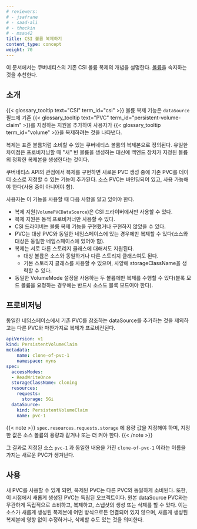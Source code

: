 ```yaml
---
# reviewers:
# - jsafrane
# - saad-ali
# - thockin
# - msau42
title: CSI 볼륨 복제하기
content_type: concept
weight: 70
---
```


<!-- overview -->

이 문서에서는 쿠버네티스의 기존 CSI 볼륨 복제의 개념을 설명한다. 
[볼륨](/ko/docs/concepts/storage/volumes)을 숙지하는 것을 추천한다.

<!-- body -->

## 소개

{{< glossary_tooltip text="CSI" term_id="csi" >}} 볼륨 복제 기능은 
`dataSource` 필드에 기존 {{< glossary_tooltip text="PVC" term_id="persistent-volume-claim" >}}를 지정하는 지원을 추가하여 
사용자가 {{< glossary_tooltip term_id="volume" >}}을 복제하려는 것을 나타낸다.

복제는 표준 볼륨처럼 소비할 수 있는 
쿠버네티스 볼륨의 복제본으로 정의된다. 
유일한 차이점은 프로비저닝할 때 "새" 빈 볼륨을 생성하는 대신에 
백엔드 장치가 지정된 볼륨의 정확한 복제본을 생성한다는 것이다.

쿠버네티스 API의 관점에서 복제를 구현하면 
새로운 PVC 생성 중에 기존 PVC를 데이터 소스로 지정할 수 있는 기능이 추가된다. 
소스 PVC는 바인딩되어 있고, 사용 가능해야 한다(사용 중이 아니어야 함).

사용자는 이 기능을 사용할 때 다음 사항을 알고 있어야 한다.

* 복제 지원(`VolumePVCDataSource`)은 CSI 드라이버에서만 사용할 수 있다.
* 복제 지원은 동적 프로비저너만 사용할 수 있다.
* CSI 드라이버는 볼륨 복제 기능을 구현했거나 구현하지 않았을 수 있다.
* PVC는 대상 PVC와 동일한 네임스페이스에 있는 경우에만 
  복제할 수 있다(소스와 대상은 동일한 네임스페이스에 있어야 함).
* 복제는 서로 다른 스토리지 클래스에 대해서도 지원된다.
  - 대상 볼륨은 소스와 동일하거나 다른 스토리지 클래스여도 된다.
  - 기본 스토리지 클래스를 사용할 수 있으며, 사양에 storageClassName을 생략할 수 있다.
* 동일한 VolumeMode 설정을 사용하는 두 볼륨에만 복제를 수행할 수 
  있다(블록 모드 볼륨을 요청하는 경우에는 반드시 소스도 블록 모드여야 한다).

## 프로비저닝

동일한 네임스페이스에서 기존 PVC를 참조하는 dataSource를 추가하는 것을 제외하고는 
다른 PVC와 마찬가지로 복제가 프로비전된다.

```yaml
apiVersion: v1
kind: PersistentVolumeClaim
metadata:
    name: clone-of-pvc-1
    namespace: myns
spec:
  accessModes:
  - ReadWriteOnce
  storageClassName: cloning
  resources:
    requests:
      storage: 5Gi
  dataSource:
    kind: PersistentVolumeClaim
    name: pvc-1
```

{{< note >}}
`spec.resources.requests.storage` 에 용량 값을 지정해야 하며, 
지정한 값은 소스 볼륨의 용량과 같거나 또는 더 커야 한다.
{{< /note >}}

그 결과로 지정된 소스 `pvc-1` 과 동일한 내용을 가진 
`clone-of-pvc-1` 이라는 이름을 가지는 새로운 PVC가 생겨난다.

## 사용

새 PVC를 사용할 수 있게 되면, 복제된 PVC는 다른 PVC와 동일하게 소비된다. 
또한, 이 시점에서 새롭게 생성된 PVC는 독립된 오브젝트이다. 
원본 dataSource PVC와는 무관하게 독립적으로 소비하고, 
복제하고, 스냅샷의 생성 또는 삭제를 할 수 있다. 
이는 소스가 새롭게 생성된 복제본에 어떤 방식으로든 연결되어 있지 않으며, 
새롭게 생성된 복제본에 영향 없이 수정하거나, 삭제할 수도 있는 것을 의미한다.
